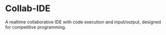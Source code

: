 # Collab-IDE
A realtime collaborative IDE with code execution and input/output, designed for competitive programming.
